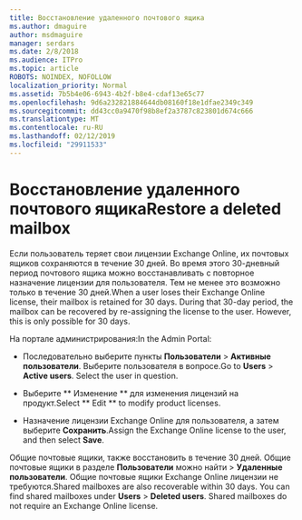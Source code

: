 ```yaml
---
title: Восстановление удаленного почтового ящика
ms.author: dmaguire
author: msdmaguire
manager: serdars
ms.date: 2/8/2018
ms.audience: ITPro
ms.topic: article
ROBOTS: NOINDEX, NOFOLLOW
localization_priority: Normal
ms.assetid: 7b5b4e06-6943-4b2f-b8e4-cdaf13e65c77
ms.openlocfilehash: 9d6a232821884644db08160f18e1dfae2349c349
ms.sourcegitcommit: dd43cc0a9470f98b8ef2a3787c823801d674c666
ms.translationtype: MT
ms.contentlocale: ru-RU
ms.lasthandoff: 02/12/2019
ms.locfileid: "29911533"
---
```

# <a name="restore-a-deleted-mailbox"></a><span data-ttu-id="1cfaf-102">Восстановление удаленного почтового ящика</span><span class="sxs-lookup"><span data-stu-id="1cfaf-102">Restore a deleted mailbox</span></span>

<span data-ttu-id="1cfaf-p101">Если пользователь теряет свои лицензии Exchange Online, их почтовых ящиков сохраняются в течение 30 дней. Во время этого 30-дневный период почтового ящика можно восстанавливать с повторное назначение лицензии для пользователя. Тем не менее это возможно только в течение 30 дней.</span><span class="sxs-lookup"><span data-stu-id="1cfaf-p101">When a user loses their Exchange Online license, their mailbox is retained for 30 days. During that 30-day period, the mailbox can be recovered by re-assigning the license to the user. However, this is only possible for 30 days.</span></span>
  
<span data-ttu-id="1cfaf-106">На портале администрирования:</span><span class="sxs-lookup"><span data-stu-id="1cfaf-106">In the Admin Portal:</span></span>
  
- <span data-ttu-id="1cfaf-p102">Последовательно выберите пункты **Пользователи** \> **Активные пользователи**. Выберите пользователя в вопросе.</span><span class="sxs-lookup"><span data-stu-id="1cfaf-p102">Go to **Users** \> **Active users**. Select the user in question.</span></span>
    
- <span data-ttu-id="1cfaf-109">Выберите \*\* Изменение \*\* для изменения лицензий на продукт.</span><span class="sxs-lookup"><span data-stu-id="1cfaf-109">Select \*\* Edit \*\* to modify product licenses.</span></span> 
    
- <span data-ttu-id="1cfaf-110">Назначение лицензии Exchange Online для пользователя, а затем выберите **Сохранить**.</span><span class="sxs-lookup"><span data-stu-id="1cfaf-110">Assign the Exchange Online license to the user, and then select **Save**.</span></span>
    
<span data-ttu-id="1cfaf-p103">Общие почтовые ящики, также восстановить в течение 30 дней. Общие почтовые ящики в разделе **Пользователи** можно найти \> **Удаленные пользователи**. Общие почтовые ящики Exchange Online лицензии не требуются.</span><span class="sxs-lookup"><span data-stu-id="1cfaf-p103">Shared mailboxes are also recoverable within 30 days. You can find shared mailboxes under **Users** \> **Deleted users**. Shared mailboxes do not require an Exchange Online license.</span></span>
  

